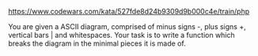 
https://www.codewars.com/kata/527fde8d24b9309d9b000c4e/train/php

You are given a ASCII diagram, comprised of minus signs -, plus signs +, vertical bars | and whitespaces.
Your task is to write a function which breaks the diagram in the minimal pieces it is made of.